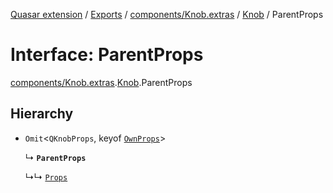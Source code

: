 [Quasar extension](../index.md) / [Exports](../modules.md) / [components/Knob.extras](../modules/components_Knob_extras.md) / [Knob](../modules/components_Knob_extras.Knob.md) / ParentProps

# Interface: ParentProps

[components/Knob.extras](../modules/components_Knob_extras.md).[Knob](../modules/components_Knob_extras.Knob.md).ParentProps

## Hierarchy

- `Omit`<`QKnobProps`, keyof [`OwnProps`](components_Knob_extras.Knob.OwnProps.md)\>

  ↳ **`ParentProps`**

  ↳↳ [`Props`](components_Knob_extras.Knob.Props.md)
